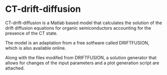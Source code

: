 # CT-drift-diffusion
CT-drift-diffusion is a Matlab based model that calculates the solution of the drift diffusion equations for organic semiconductors accounting for the presence of the CT state.

The model is an adaptation from a free sotfware called DRIFTFUSION, which is also available online. 

Along with the files modifed from DRIFTFUSION, a solution generator that allows for changes of the input parameters and a plot generation script are attached.

